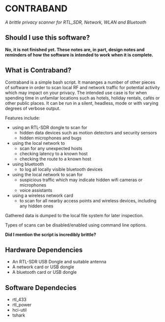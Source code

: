 # CONTRABAND

*A brittle privacy scanner for RTL_SDR, Network, WLAN and Bluetooth*

## Should I use this software?

**No, it is not finished yet. These notes are, in part, design notes and reminders of how the software is intended to work when it is complete.**

## What is Contraband?

Contraband is a simple bash script. It mananges a number of other pieces of software in order to scan local RF and network traffic for potential activity which may impact on your privacy. The intended use case is for when spending time in unfamilar locations such as hotels, holiday rentals, cafés or other public places. It can be run in a silent, headless, mode or with varying degrees of verbose output. 

Features include:

- using an RTL-SDR dongle to scan for 
  - hidden data devices such as motion detectors and security sensors
  - hidden microphones and bugs
- using the local network to
  - scan for any unexpected hosts
  - checking latency to a known host
  - checking the route to a known host
- using bluetooth
  - to log all locally visible bluetooth devices
- using the local network to scan for
  - suspicious traffic which may indicate hidden wifi cameras or microphones
  - voice assistants
- using a wireless network card
  - to scan for all nearby access points and wireless devices, including any hidden ones

Gathered data is dumped to the local file system for later inspection.

Types of scans can be disabled/enabled using command line options.

**Did I mention the script is incredibly brittle?**

## Hardware Dependencies

- An RTL-SDR USB Dongle and suitable antenna
- A network card or USB dongle
- A bluetooth card or USB dongle

## Software Dependecies
- rtl_433
- rtl_power
- hci-util
- tshark


